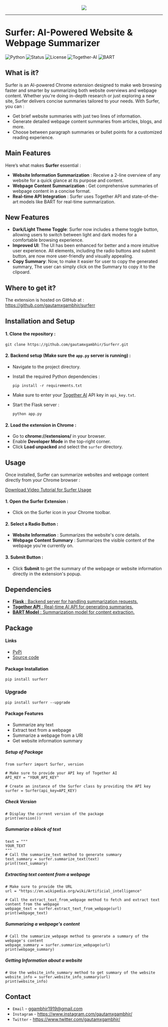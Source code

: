 <div align="center">
  <img src="https://i.ibb.co/gDjsWyg/Logo-Image.png"><br>
</div>

-----------------

# Surfer: AI-Powered Website & Webpage Summarizer

![Python](https://img.shields.io/badge/python-3.12-blue)
![Status](https://img.shields.io/badge/status-stable-brightgreen)
![License](https://img.shields.io/badge/license-MIT-red)
![Together-AI](https://img.shields.io/badge/Together%20AI-0f6fff)
![BART](https://img.shields.io/badge/BART-8A2BE2)

## What is it?

Surfer is an AI-powered Chrome extension designed to make web browsing faster and smarter by summarizing both website overviews and webpage content. 
Whether you're doing in-depth research or just exploring a new site, 
Surfer delivers concise summaries tailored to your needs.
With Surfer, you can :
 - Get brief website summaries with just two lines of information.
 - Generate detailed webpage content summaries from articles, blogs, and more.
 - Choose between paragraph summaries or bullet points for a customized reading experience.

## Main Features

Here’s what makes **Surfer** essential :

 - **Website Information Summarization** : Receive a 2-line overview of any website for a quick glance at its purpose and content.
 - **Webpage Content Summarization** : Get comprehensive summaries of webpage content in a concise format. 
 - **Real-time API Integration** : Surfer uses Together API and state-of-the-art models like BART for real-time summarization. 

## New Features

- **Dark/Light Theme Toggle**: Surfer now includes a theme toggle button, allowing users to switch between light and dark modes for a comfortable browsing experience.
- **Improved UI**: The UI has been enhanced for better and a more intuitive user experience. All elements, including the radio buttons and submit button, are now more user-friendly and visually appealing.
- **Copy Summary**: Now, to make it easier for user to copy the generated summary, The user can simply click on the Summary to copy it to the clipoard.


## Where to get it?

The extension is hosted on GitHub at : https://github.com/gautamxgambhir/surferr

## Installation and Setup

#### 1. Clone the repository :
``` 
git clone https://github.com/gautamxgambhir/Surferr.git 
```

#### 2. Backend setup (Make sure the ```app.py``` server is running) :
 - Navigate to the project directory.
 - Install the required Python dependencies :
    ```
    pip install -r requirements.txt
    ```
 - Make sure to enter your [Together AI](https://www.together.ai/) API key in ```api_key.txt```.

 - Start the Flask server :
    ```
    python app.py
    ```
#### 2. Load the extension in Chrome :
 - Go to **chrome://extensions/** in your browser.
 - Enable **Developer Mode** in the top-right corner.
 - Click **Load unpacked** and select the ```surfer``` directory.

## Usage
Once installed, Surfer can summarize websites and webpage content directly from your Chrome browser :

[Download Video Tutorial for Surfer Usage](https://cdn.discordapp.com/attachments/924595995252232222/1290820853075808307/Project_Video.mp4?ex=66fdda19&is=66fc8899&hm=0fde6035c0fdcc04517fa4554bd821535504d7e0f23bb829355c7622c2263bbc&)

#### 1. Open the Surfer Extension :
 - Click on the Surfer icon in your Chrome toolbar.
#### 2. Select a Radio Button :
 - **Website Information** : Summarizes the website's core details.
- **Webpage Content Summary** : Summarizes the visible content of the webpage you're currently on.
#### 3. Submit Button :
 - Click **Submit** to get the summary of the webpage or website information directly in the extension's popup.

## Dependencies
 - [**Flask** : Backend server for handling summarization requests.](https://flask.palletsprojects.com/en/3.0.x/)
 - [**Together API** : Real-time AI API for generating summaries.](https://www.together.ai/)
 - [**BART Model** : Summarization model for content extraction.](https://huggingface.co/docs/transformers/en/model_doc/bart)

## Package

#### Links
 - [PyPi](https://pypi.org/project/surferr/0.3/)
 - [Source code](https://github.com/gautamxgambhir/surferr)

#### Package Installation
    pip install surferr

### Upgrade
    pip install surferr --upgrade

#### Package Features
 - Summarize any text
 - Extract text from a webpage
 - Summarize a webpage from a URl
 - Get website information summary

##### Setup of Package

```
from surferr import Surfer, version

# Make sure to provide your API key of Together AI
API_KEY = "YOUR_API_KEY"

# Create an instance of the Surfer class by providing the API key
surfer = Surfer(api_key=API_KEY)
```

##### Check Version

```
# Display the current version of the package
print(version())
```

##### Summarize a block of text

```
text = """
YOUR_TEXT
"""
# Call the summarize_text method to generate summary
text_summary = surfer.summarize_text(text)
print(text_summary)
```

##### Extracting text content from a webpage

```
# Make sure to provide the URL
url = "https://en.wikipedia.org/wiki/Artificial_intelligence"

# Call the extract_text_from_webpage method to fetch and extract text content from the webpage
webpage_text = surfer.extract_text_from_webpage(url)
print(webpage_text)
```

##### Summarizing a webpage's content

```
# Call the summarize_webpage method to generate a summary of the webpage's content
webpage_summary = surfer.summarize_webpage(url)
print(webpage_summary)
```

##### Getting Information about a website 

```
# Use the website_info_summary method to get summary of the website
website_info = surfer.website_info_summary(url)
print(website_info)
```

## Contact

- `Email` - ggambhir1919@gmail.com
- `Instagram` - https://www.instagram.com/gautamxgambhir/
- `Twitter` - https://www.twitter.com/gautamxgambhir/